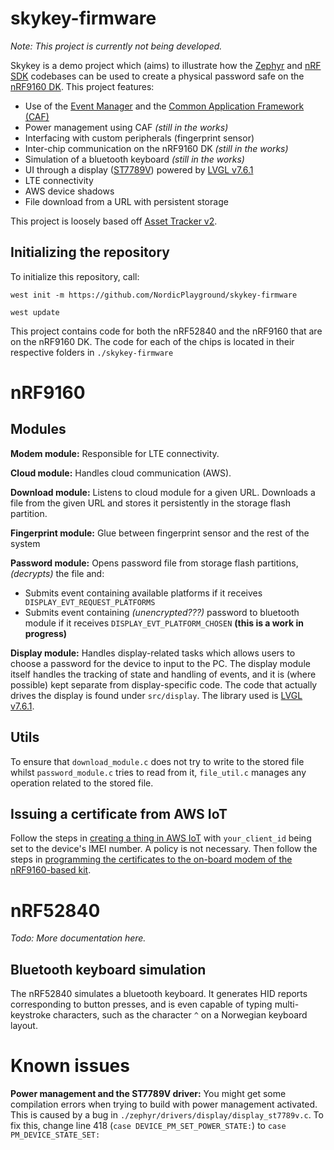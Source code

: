 # skykey-firmware
*Note: This project is currently not being developed.*

Skykey is a demo project which (aims) to illustrate how the [Zephyr](https://github.com/zephyrproject-rtos/zephyr) and [nRF SDK](https://github.com/nrfconnect/sdk-nrf) codebases can be used to create a physical password safe on the [nRF9160 DK](https://www.nordicsemi.com/Products/Development-hardware/nRF9160-DK/GetStarted). This project features:
* Use of the [Event Manager](https://developer.nordicsemi.com/nRF_Connect_SDK/doc/latest/nrf/libraries/others/event_manager.html#event-manager) and the [Common Application Framework (CAF)](https://developer.nordicsemi.com/nRF_Connect_SDK/doc/latest/nrf/libraries/caf/caf_overview.html)
* Power management using CAF *(still in the works)*
* Interfacing with custom peripherals (fingerprint sensor)
* Inter-chip communication on the nRF9160 DK *(still in the works)*
* Simulation of a bluetooth keyboard *(still in the works)*
* UI through a display ([ST7789V](https://www.adafruit.com/product/4313)) powered by [LVGL v7.6.1](https://github.com/lvgl/lvgl/releases/tag/v7.6.1)
* LTE connectivity
* AWS device shadows
* File download from a URL with persistent storage


This project is loosely based off [Asset Tracker v2](https://github.com/nrfconnect/sdk-nrf/tree/38462c95c073106c0c2a70e8f7c6755e3e826094/applications/asset_tracker_v2).
## Initializing the repository

To initialize this repository, call:

``west init -m https://github.com/NordicPlayground/skykey-firmware``

``west update``

This project contains code for both the nRF52840 and the nRF9160 that are on the nRF9160 DK. The code for each of the chips is located in their respective folders in ``./skykey-firmware``

# nRF9160
## Modules
**Modem module:**
Responsible for LTE connectivity.

**Cloud module:** Handles cloud communication (AWS).

**Download module:** Listens to cloud module for a given URL. Downloads a file from the given URL and stores it persistently in the storage flash partition.

**Fingerprint module:** Glue between fingerprint sensor and the rest of the system

**Password module:** Opens password file from storage flash partitions, *(decrypts)* the file and:
* Submits event containing available platforms if it receives `	DISPLAY_EVT_REQUEST_PLATFORMS`
* Submits event containing *(unencrypted???)* password to bluetooth module if it receives `DISPLAY_EVT_PLATFORM_CHOSEN` **(this is a work in progress)**

**Display module:** Handles display-related tasks which allows users to choose a password for the device to input to the PC. The display module itself handles the tracking of state and handling of events, and it is (where possible) kept separate from display-specific code. The code that actually drives the display is found under `src/display`. The library used is [LVGL v7.6.1](https://github.com/lvgl/lvgl/releases/tag/v7.6.1). 

## Utils
To ensure that `download_module.c` does not try to write to the stored file whilst `password_module.c` tries to read from it, `file_util.c` manages any operation related to the stored file.
## Issuing a certificate from AWS IoT
Follow the steps in [creating a thing in AWS IoT](https://developer.nordicsemi.com/nRF_Connect_SDK/doc/latest/nrf/samples/nrf9160/aws_fota/README.html#creating-a-thing-in-aws-iot) with `your_client_id` being set to the device's IMEI number. A policy is not necessary. Then follow the steps in [programming the certificates to the on-board modem of the nRF9160-based kit](https://developer.nordicsemi.com/nRF_Connect_SDK/doc/latest/nrf/libraries/networking/aws_iot.html#programming-the-certificates-to-the-on-board-modem-of-the-nrf9160-based-kit).


# nRF52840
*Todo: More documentation here.*
## Bluetooth keyboard simulation
The nRF52840 simulates a bluetooth keyboard. It generates HID reports corresponding to button presses, and is even capable of typing multi-keystroke characters, such as the character `^` on a Norwegian keyboard layout. 
# Known issues
**Power management and the ST7789V driver:** 
You might get some compilation errors when trying to build with power management activated. This is caused by a bug in `./zephyr/drivers/display/display_st7789v.c`. To fix this, change line 418 (`case DEVICE_PM_SET_POWER_STATE:`) to `case PM_DEVICE_STATE_SET:`
